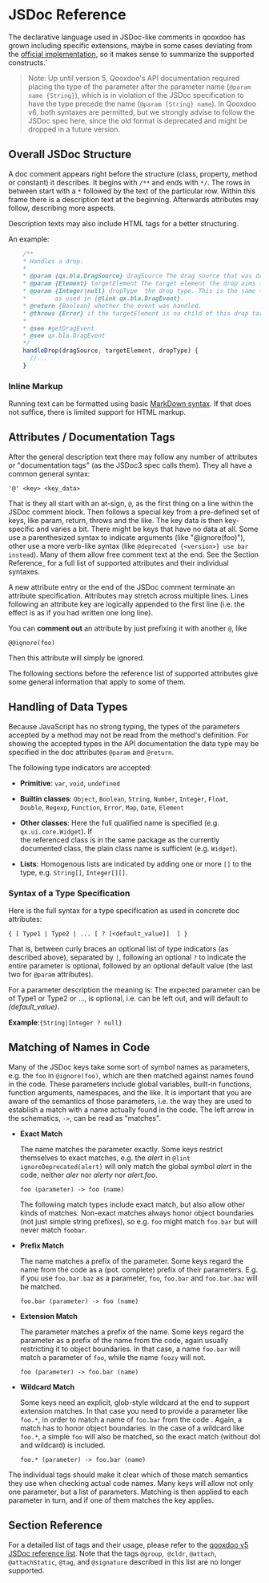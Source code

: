 # JSDoc Reference

The declarative language used in JSDoc-like comments in qooxdoo
has grown including specific extensions, maybe in some cases
deviating from the [official implementation](https://jsdoc.app/),
so it makes sense to summarize the supported constructs.`

> Note: Up until version 5, Qooxdoo's API documentation required placing
the type of the parameter after the parameter name (`@param name {String}`),
which is in violation of the JSDoc specification to have the type
precede the name (`@param {String} name`). In Qooxdoo v6, both syntaxes are 
permitted, but we strongly advise to follow the JSDoc spec here, since the 
old format is deprecated and might be dropped in a future version. 

## Overall JSDoc Structure

A doc comment appears right before the structure (class, property,
method or constant) it describes. It begins with `/**` and ends with
`*/`. The rows in between start with a `*` followed by the text of the
particular row. Within this frame there is a description text at the
beginning. Afterwards attributes may follow, describing more aspects.

Description texts may also include HTML tags for a better structuring.

An example:

```javascript
    /**
    * Handles a drop.
    *
    * @param {qx.bla.DragSource} dragSource The drag source that was dropped.
    * @param {Element} targetElement The target element the drop aims to.
    * @param {Integer|null} dropType  the drop type. This is the same type
    *        as used in {@link qx.bla.DragEvent}.
    * @return {Boolean} whether the event was handled.
    * @throws {Error} if the targetElement is no child of this drop target.
    *
    * @see #getDragEvent
    * @see qx.bla.DragEvent
    */
    handleDrop(dragSource, targetElement, dropType) {
      //...
    }
```

### Inline Markup

Running text can be formatted using basic [MarkDown
syntax](https://www.markdownguide.org/basic-syntax/). If that
does not suffice, there is limited support for HTML markup.

## Attributes / Documentation Tags

After the general description text there may follow any
number of attributes or "documentation tags" (as the JSDoc3
spec calls them). They all have a common general syntax:

    '@' <key> <key_data>

That is they all start with an at-sign, `@`, as the first thing on a line within
the JSDoc comment block. Then follows a special key from a pre-defined set of
keys, like param, return, throws and the like. The key data is then key-specific
and varies a bit. There might be keys that have no data at all. Some use a
parenthesized syntax to indicate arguments (like "@ignore(foo)"), other use
a more verb-like syntax (like `@deprecated {<version>} use bar instead`).
Many of them allow free comment text at the end. See the Section Reference_
for a full list of supported attributes and their individual syntaxes.

A new attribute entry or the end of the JSDoc comment terminate
an attribute specification. Attributes may stretch across multiple
lines. Lines following an attribute key are logically appended to the
first line (i.e. the effect is as if you had written one long line).

You can **comment out** an attribute by just prefixing it with another `@`, like

    @@ignore(foo)

Then this attribute will simply be ignored.

The following sections before the reference list of supported
attributes give some general information that apply to some of them.

## Handling of Data Types

Because JavaScript has no strong typing, the types of the parameters
accepted by a method may not be read from the method's definition.
For showing the accepted types in the API documentation the data
type may be specified in the doc attributes `@param` and `@return`.

The following type indicators are accepted:

 - **Primitive**: `var`, `void`, `undefined`
 - **Builtin classes**: `Object`, `Boolean`, `String`, `Number`, `Integer`, `Float`,  
     `Double`, `Regexp`, `Function`, `Error`, `Map`, `Date`, `Element`
 - **Other classes**: Here the full qualified name is specified (e.g. `qx.ui.core.Widget`). If  
     the referenced class is in the same package as the currently documented class, the plain class name is sufficient (e.g. `Widget`).

 - **Lists**: Homogenous lists are indicated by adding one or more `[]` to the type, e.g. `String[]`, `Integer[][]`.

### Syntax of a Type Specification

Here is the full syntax for a type specification
as used in concrete doc attributes:

```
{ [ Type1 | Type2 | ... [ ? [<default_value]]  ] }
```

That is, between curly braces an optional list of type indicators
(as described above), separated by `|`, following an optional
`?` to indicate the entire parameter is optional, followed by an
optional default value (the last two for `@param` attributes).

For a parameter description the meaning is: The expected
parameter can be of Type1 or Type2 or ..., is optional,
i.e. can be left out, and will default to *(default_value)*.

**Example**:`{String|Integer ? null}`

## Matching of Names in Code

Many of the JSDoc keys take some sort of symbol names as parameters,
e.g. the `foo` in `@ignore(foo)`, which are then matched against names
found in the code. These parameters include global variables, built-in
functions, function arguments, namespaces, and the like. It is important
that you are aware of the semantics of those parameters, i.e. the way
they are used to establish a match with a name actually found in the
code. The left arrow in the schematics, `->`, can be read as "matches".

-   **Exact Match**

    The name matches the parameter exactly. Some keys restrict
    themselves to exact matches, e.g. the *alert* in `@lint
    ignoreDeprecated(alert)` will only match the global symbol
    *alert* in the code, neither *aler* nor *alerty* nor *alert.foo*.

        foo (parameter) -> foo (name)

    The following match types include exact match, but also
    allow other kinds of matches. Non-exact matches always honor
    object boundaries (not just simple string prefixes), so e.g.
    `foo` might match `foo.bar` but will never match `foobar`.

-   **Prefix Match**

    The name matches a prefix of the parameter. Some keys
    regard the name from the code as a (pot. complete) prefix
    of their parameters. E.g. if you use `foo.bar.baz` as a
    parameter, `foo`, `foo.bar` and `foo.bar.baz` will be matched.

        foo.bar (parameter) -> foo (name)

-   **Extension Match**

    The parameter matches a prefix of the name. Some keys regard the
    parameter as a prefix of the name from the code, again usually
    restricting it to object boundaries. In that case, a name `foo.bar`
    will match a parameter of `foo`, while the name `foozy` will not.

        foo (parameter) -> foo.bar (name)

-   **Wildcard Match**

    Some keys need an explicit, glob-style wildcard at the end to
    support extension matches. In that case you need to provide a
    parameter like `foo.*`, in order to match a name of `foo.bar`
    from the code . Again, a match has to honor object boundaries. In
    the case of a wildcard like `foo.*`, a simple `foo` will also be
    matched, so the exact match (without dot and wildcard) is included.

        foo.* (parameter) -> foo.bar (name)

The individual tags should make it clear which of those match semantics
they use when checking actual code names. Many keys will allow not only
one parameter, but a list of parameters. Matching is then applied to
each parameter in turn, and if one of them matches the key applies.

## Section Reference

For a detailed list of tags and their usage, please refer to the [qooxdoo v5
JSDoc reference list](http://archive.qooxdoo.org/5.0.2/pages/development/api_jsdoc_ref.html#section-reference).
Note that the tags `@group`,` @cldr`, `@attach`, `@attachStatic`, `@tag`, and 
`@signature` described in this list are no longer supported.

